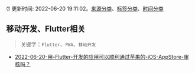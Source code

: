 :alarm_clock: 更新时间: 2022-06-20 19:11:02。[来源分类](../README.md)、[标签分类](../TAGS.md)、[时间分类](../TIMELINE.md)

## 移动开发、Flutter相关


> 关键字：`Flutter`、`PWA`、`移动开发`



- [2022-06-20-用-Flutter-开发的应用可以顺利通过苹果的-iOS-AppStore-审核吗？](https://www.v2ex.com/t/861001) 